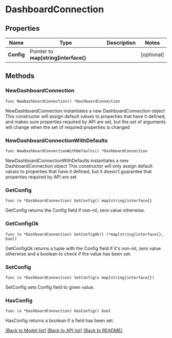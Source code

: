 # DashboardConnection

## Properties

Name | Type | Description | Notes
------------ | ------------- | ------------- | -------------
**Config** | Pointer to **map[string]interface{}** |  | [optional] 

## Methods

### NewDashboardConnection

`func NewDashboardConnection() *DashboardConnection`

NewDashboardConnection instantiates a new DashboardConnection object
This constructor will assign default values to properties that have it defined,
and makes sure properties required by API are set, but the set of arguments
will change when the set of required properties is changed

### NewDashboardConnectionWithDefaults

`func NewDashboardConnectionWithDefaults() *DashboardConnection`

NewDashboardConnectionWithDefaults instantiates a new DashboardConnection object
This constructor will only assign default values to properties that have it defined,
but it doesn't guarantee that properties required by API are set

### GetConfig

`func (o *DashboardConnection) GetConfig() map[string]interface{}`

GetConfig returns the Config field if non-nil, zero value otherwise.

### GetConfigOk

`func (o *DashboardConnection) GetConfigOk() (*map[string]interface{}, bool)`

GetConfigOk returns a tuple with the Config field if it's non-nil, zero value otherwise
and a boolean to check if the value has been set.

### SetConfig

`func (o *DashboardConnection) SetConfig(v map[string]interface{})`

SetConfig sets Config field to given value.

### HasConfig

`func (o *DashboardConnection) HasConfig() bool`

HasConfig returns a boolean if a field has been set.


[[Back to Model list]](../README.md#documentation-for-models) [[Back to API list]](../README.md#documentation-for-api-endpoints) [[Back to README]](../README.md)


